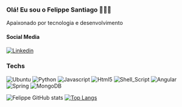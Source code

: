 ### Olá! Eu sou o Felippe Santiago 👨🏻‍💻 
Apaixonado por tecnologia e desenvolvimento

#### Social Media

[![Linkedin](	https://img.shields.io/badge/LinkedIn-0077B5?style=for-the-badge&logo=linkedin&logoColor=white)](https://www.linkedin.com/in/felippe-santiago/)

### Techs

![Ubuntu](https://img.shields.io/badge/Ubuntu-E95420?style=for-the-badge&logo=ubuntu&logoColor=white)
![Python](https://img.shields.io/badge/Python-3776AB?style=for-the-badge&logo=python&logoColor=white)
![Javascript](https://img.shields.io/badge/JavaScript-F7DF1E?style=for-the-badge&logo=javascript&logoColor=black)
![Html5](https://img.shields.io/badge/HTML5-E34F26?style=for-the-badge&logo=html5&logoColor=white)
![Shell_Script](	https://img.shields.io/badge/Shell_Script-121011?style=for-the-badge&logo=gnu-bash&logoColor=white)
![Angular](https://img.shields.io/badge/Angular-DD0031?style=for-the-badge&logo=angular&logoColor=white)
![Spring](	https://img.shields.io/badge/Spring-6DB33F?style=for-the-badge&logo=spring&logoColor=white)
![MongoDB](https://img.shields.io/badge/MongoDB-4EA94B?style=for-the-badge&logo=mongodb&logoColor=white)



![Felippe GitHub stats](https://github-readme-stats.vercel.app/api?username=felippesantia&show_icons=true&theme=vision-friendly-dark&hide=contribs)
[![Top Langs](https://github-readme-stats.vercel.app/api/top-langs/?username=felippesantia&layout=compact&theme=vision-friendly-dark&langs_count=6)](https://github.com/anuraghazra/github-readme-stats)
